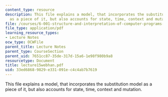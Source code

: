 ```yaml
---
content_type: resource
description: This file explains a model, that incorporates the substitution model
  as a piece of it, but also accounts for state, time, context and mutation.
file: /courses/6-001-structure-and-interpretation-of-computer-programs-spring-2005/33ed68689829e331091ec4c4ab7b7619_lecture15webhan.pdf
file_type: application/pdf
learning_resource_types:
- Lecture Notes
ocw_type: OCWFile
parent_title: Lecture Notes
parent_type: CourseSection
parent_uid: 7651cc87-35de-317d-15a6-1e98f980b9a8
resourcetype: Document
title: lecture15webhan.pdf
uid: 33ed6868-9829-e331-091e-c4c4ab7b7619
---
```

This file explains a model, that incorporates the substitution model as a piece of it, but also accounts for state, time, context and mutation.


